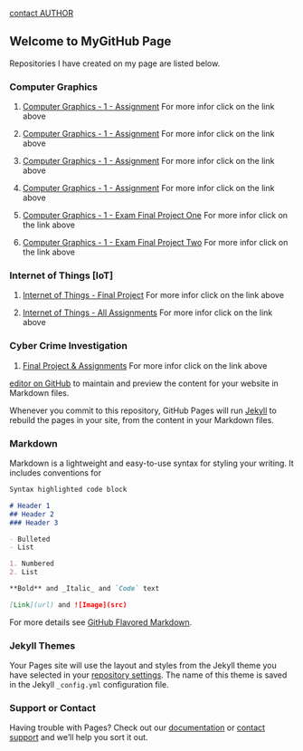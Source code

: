 [contact AUTHOR](https://github.com/contact)

## Welcome to MyGitHub Page

Repositories I have created on my page are listed below. 

### Computer Graphics
1. [Computer Graphics - 1 - Assignment](https://github.com/kcshettar/cg-assignment-1)
For more infor click on the link above

2. [Computer Graphics - 1 - Assignment](https://github.com/kcshettar/cg-assignment-2)
For more infor click on the link above

3. [Computer Graphics - 1 - Assignment](https://github.com/kcshettar/cg-assignment-3)
For more infor click on the link above

4. [Computer Graphics - 1 - Assignment](https://github.com/kcshettar/cg-assignment-4)
For more infor click on the link above

5. [Computer Graphics - 1 - Exam Final Project One](https://github.com/kcshettar/cg-exam-2)
For more infor click on the link above

6. [Computer Graphics - 1 - Exam Final Project Two](https://github.com/kcshettar/cg-final)
For more infor click on the link above

### Internet of Things [IoT]
1. [Internet of Things - Final Project](https://github.com/kcshettar/IoT-project)
For more infor click on the link above

2. [Internet of Things - All Assignments](https://github.com/kcshettar/IoT-all)
For more infor click on the link above

### Cyber Crime Investigation
1. [Final Project & Assignments](https://github.com/kcshettar/cyber-crime-investigation)
For more infor click on the link above

[editor on GitHub](https://github.com/kcshettar/kcshettar.github.io/edit/master/index.md) to maintain and preview the content for your website in Markdown files.

Whenever you commit to this repository, GitHub Pages will run [Jekyll](https://jekyllrb.com/) to rebuild the pages in your site, from the content in your Markdown files.

### Markdown

Markdown is a lightweight and easy-to-use syntax for styling your writing. It includes conventions for

```markdown
Syntax highlighted code block

# Header 1
## Header 2
### Header 3

- Bulleted
- List

1. Numbered
2. List

**Bold** and _Italic_ and `Code` text

[Link](url) and ![Image](src)
```

For more details see [GitHub Flavored Markdown](https://guides.github.com/features/mastering-markdown/).

### Jekyll Themes

Your Pages site will use the layout and styles from the Jekyll theme you have selected in your [repository settings](https://github.com/kcshettar/kcshettar.github.io/settings). The name of this theme is saved in the Jekyll `_config.yml` configuration file.

### Support or Contact

Having trouble with Pages? Check out our [documentation](https://help.github.com/categories/github-pages-basics/) or [contact support](https://github.com/contact) and we’ll help you sort it out.
